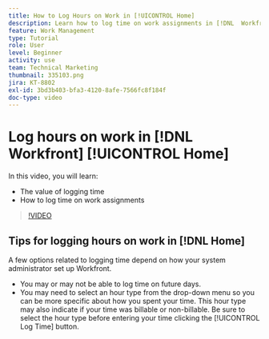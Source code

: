```yaml
---
title: How to Log Hours on Work in [!UICONTROL Home]
description: Learn how to log time on work assignments in [!DNL  Workfront]. Understand why logging time may be required at your organization.
feature: Work Management
type: Tutorial
role: User
level: Beginner
activity: use
team: Technical Marketing
thumbnail: 335103.png
jira: KT-8802
exl-id: 3bd3b403-bfa3-4120-8afe-7566fc8f184f
doc-type: video
---
```

# Log hours on work in [!DNL Workfront] [!UICONTROL Home]

In this video, you will learn:

* The value of logging time
* How to log time on work assignments

>[!VIDEO](https://video.tv.adobe.com/v/335103/?quality=12&learn=on&enablevpops)

## Tips for logging hours on work in [!DNL Home]

A few options related to logging time depend on how your system administrator set up Workfront.

* You may or may not be able to log time on future days.
* You may need to select an hour type from the drop-down menu so you can be more specific about how you spent your time. This hour type may also indicate if your time was billable or non-billable. Be sure to select the hour type before entering your time clicking the [!UICONTROL Log Time] button.

<!---
learn more URLs
--->

